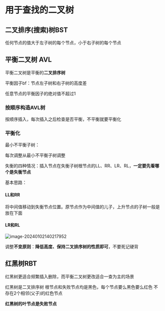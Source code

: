 # 用于查找的二叉树

## 二叉排序(搜索)树BST

任何节点的值大于左子树的每个节点，小于右子树的每个节点

## 平衡二叉树 AVL

平衡二叉树是平衡的**二叉排序树**

平衡因子bf：节点左子树和右子树的高度差

任意节点的平衡因子的绝对值不超过1

### 按顺序构造AVL树

按顺序插入，每次插入之后检查是否平衡，不平衡就要平衡化

### 平衡化

最小不平衡子树：

每次调整从最小不平衡子树调整

失衡的四种情况：插入节点在失衡子树根节点的LL、RR、LR、RL，**一定要先看哪个是失衡节点**

基本思路：

#### LL和RR

将中间值移动到失衡节点位置。原节点作为中间值的儿子，上升节点的子树一般是放在下面

#### LR和RL



![image-20240102140217952](./images/image-20240102140217952.png)

调整**不变原则**：**降低高度、保持二叉排序树的性质即可**，不要死记硬背

## 红黑树RBT 

红黑树更适合频繁插入删除，而平衡二叉树更改适合一查为主的场景

红黑树是二叉排序树
根节点和失败节点均是黑色，每个节点要么黑色要么红色
不存在2个相邻(父子)的红色节点

**红黑树的叶节点是失败节点**
